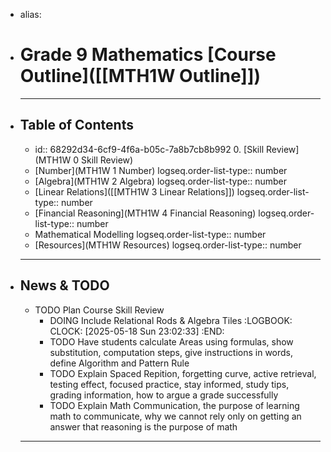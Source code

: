 - alias:
- # Grade 9 Mathematics [Course Outline]([[MTH1W Outline]])
  ---
- ## Table of Contents
	- id:: 68292d34-6cf9-4f6a-b05c-7a8b7cb8b992
	  0. [Skill Review](MTH1W 0 Skill Review)
	- [Number](MTH1W 1 Number)
	  logseq.order-list-type:: number
	- [Algebra](MTH1W 2 Algebra)
	  logseq.order-list-type:: number
	- [Linear Relations]([[MTH1W 3 Linear Relations]])
	  logseq.order-list-type:: number
	- [Financial Reasoning](MTH1W 4 Financial Reasoning)
	  logseq.order-list-type:: number
	- Mathematical Modelling
	  logseq.order-list-type:: number
	- [Resources](MTH1W Resources)
	  logseq.order-list-type:: number
	- ---
- ## News & TODO
	- TODO Plan Course Skill Review
		- DOING Include Relational Rods & Algebra Tiles
		  :LOGBOOK:
		  CLOCK: [2025-05-18 Sun 23:02:33]
		  :END:
		- TODO Have students calculate Areas using formulas, show substitution, computation steps, give instructions in words, define Algorithm and Pattern Rule
		- TODO Explain Spaced Repition, forgetting curve, active retrieval, testing effect, focused practice, stay informed, study tips, grading information, how to argue a grade successfully
		- TODO Explain Math Communication, the purpose of learning math to communicate, why we cannot rely only on getting an answer that reasoning is the purpose of math
	- ---